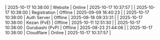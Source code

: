 | 2025-10-17 10:38:00 | Website | Online | 2025-10-17 10:37:57 |
| 2025-10-17 10:38:00 | Registration | Offline | 2025-09-09 16:40:23 |
| 2025-10-17 10:38:00 | Auth Server | Offline | 2025-08-18 09:33:31 |
| 2025-10-17 10:38:00 | Kezan (PvE) | Offline | 2025-10-11 12:51:30 |
| 2025-10-17 10:38:00 | Gurubashi (PvP) | Offline | 2025-08-23 21:44:06 |
| 2025-10-17 10:38:00 | Cloudflare | Online | 2025-10-17 10:37:57 |
